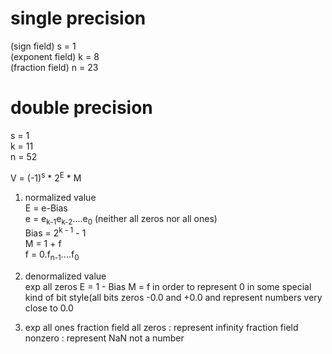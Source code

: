 # single precision  
(sign field) s = 1  
(exponent field) k = 8  
(fraction field) n = 23
# double precision  
s = 1  
k = 11  
n = 52

V = (-1)<sup>s</sup> * 2<sup>E</sup> * M

1. normalized value  
E = e-Bias  
e = e<sub>k-1</sub>e<sub>k-2</sub>....e<sub>0</sub> (neither all zeros nor all ones)  
Bias = 2<sup>k - 1</sup> - 1   
M = 1 + f  
f = 0.f<sub>n-1</sub>....f<sub>0</sub>

2. denormalized value  
exp all zeros
E = 1 - Bias 
M = f 
in order to represent 0 in some special kind of bit style(all bits zeros  -0.0 and +0.0
and represent numbers very close to 0.0

3. exp all ones 
fraction field all zeros :  represent infinity
fraction field nonzero  : represent NaN not a number

